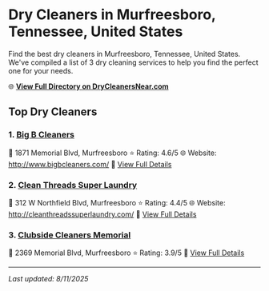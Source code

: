 # Dry Cleaners in Murfreesboro, Tennessee, United States

Find the best dry cleaners in Murfreesboro, Tennessee, United States. We've compiled a list of 3 dry cleaning services to help you find the perfect one for your needs.

🌐 **[View Full Directory on DryCleanersNear.com](https://drycleanersnear.com/city/US/Tennessee/Murfreesboro)**

## Top Dry Cleaners

### 1. [Big B Cleaners](https://drycleanersnear.com/dryCleaner/6861efad6d1fa2e11f51395d/big-b-cleaners)
📍 1871 Memorial Blvd, Murfreesboro
⭐ Rating: 4.6/5
🌐 Website: http://www.bigbcleaners.com/
🔗 [View Full Details](https://drycleanersnear.com/dryCleaner/6861efad6d1fa2e11f51395d/big-b-cleaners)

### 2. [Clean Threads Super Laundry](https://drycleanersnear.com/dryCleaner/6861efac6d1fa2e11f51370d/clean-threads-super-laundry)
📍 312 W Northfield Blvd, Murfreesboro
⭐ Rating: 4.4/5
🌐 Website: http://cleanthreadssuperlaundry.com/
🔗 [View Full Details](https://drycleanersnear.com/dryCleaner/6861efac6d1fa2e11f51370d/clean-threads-super-laundry)

### 3. [Clubside Cleaners Memorial](https://drycleanersnear.com/dryCleaner/6861efad6d1fa2e11f513c00/clubside-cleaners-memorial)
📍 2369 Memorial Blvd, Murfreesboro
⭐ Rating: 3.9/5
🔗 [View Full Details](https://drycleanersnear.com/dryCleaner/6861efad6d1fa2e11f513c00/clubside-cleaners-memorial)


---

*Last updated: 8/11/2025*
